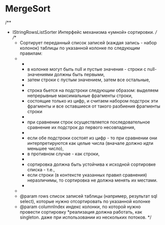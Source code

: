 # MergeSort
/**
 * IStringRowsListSorter  Интерфейс механизма «умной» сортировки.
 */
    /**
     * Сортирует переданный список записей (каждая запись - набор колонок) таблицы по указанной колонке по следующим правилам:
     * <ul>
     *  <li>в колонке могут быть null и пустые значения - строки с null-значениями должны быть первыми,
     *  затем строки с пустым значением, затем все остальные,</li>
     *  <li>строка бьется на подстроки следующим образом: выделяем непрерывные максимальные фрагменты строки,
     *  состоящие только из цифр, и считаем набором подстрок эти фрагменты и все оставшиеся от такого разбиения фрагменты строки</li>
     *  <li>при сравнении строк осуществляется последовательное сравнение их подстрок до первого несовпадения,</li>
     *  <li>если обе подстроки состоят из цифр - то при сравнении они интерпретируются как целые числа (вначале должно идти меньшее число),
     *  в противном случае - как строки,</li>
     *  <li>сортировка должна быть устойчива к исходной сортировке списка - т.е.,
     *  если строки (в контексте указанных правил сравнения) неразличимы, то сортировка не должна менять их местами.</li>
     * </ul>
     *
     * @param rows список записей таблицы (например, результат sql select), которые нужно отсортировать по указанной колонке
     * @param columnIndex индекс колонки, по которой нужно провести сортировку
     *реализация должна работать, как singleton. даже при использовании из нескольких потоков.
     */
